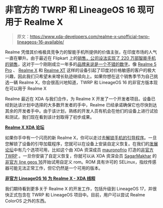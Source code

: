 # 非官方的 TWRP 和 LineageOS 16 现可用于 Realme X

> 原文：<https://www.xda-developers.com/realme-x-unofficial-twrp-lineageos-16-available/>

Realme 凭借其价格极具竞争力的智能手机所提供的价值主张，在印度市场的人气一直在攀升。由于最近在 Flipkart 上的[销售，公司](https://www.xda-developers.com/amazon-flipkart-sales-festival-india-best-deals/)[设法实现了 220 万部智能手机的销售](https://twitter.com/MadhavSheth1/status/1181177519979974656)，这对于一个刚刚成立一年多的[品牌来说是一个不错的数字](https://www.xda-developers.com/oppo-vp-resigns-focus-realme-brand/)。像 [Realme 5 Pro](https://www.xda-developers.com/realme-5-pro-review/) 、 [Realme X](https://www.xda-developers.com/realme-x-review-premium-affordable/) 和 [Realme XT](https://www.xda-developers.com/realme-xt-is-the-first-64mp-smartphone-to-launch-in-india/) 这样的设备引起了印度对价格敏感的客户的极大兴趣，因此我们只希望未来增长轨迹继续向上。如果你想在这个销售季节为自己挑选一辆 Realme X，你会很高兴地知道，TWRP 和 LineageOS 16 的非官方版本现在可以用于 Realme X

Realme 最近在 XDA 与我们合作，为 Realme X 开发了一个开发者项目。设备已经到达该计划中选择的大多数开发者的手中，Realme 已经承诺确保它也尽快到达其余的开发者手中。由于该计划，熟练的开发人员有机会在他们的设备上进行试验和测试，我们现在看到该计划取得了初步成果。

**[Realme X XDA 论坛](https://forum.xda-developers.com/realme-x)**

如果你手中有一个闪亮的新 Realme X，你可以走过去[解锁手机的引导程序](https://www.xda-developers.com/realme-x-bootloader-unlock-kernel-source-code/)。一旦您解锁了设备的引导加载程序，您就可以在设备上安装自定义恢复。在我们的[发展论坛](https://forum.xda-developers.com/realme-x/development)中有几个选项可用，比如这个由 XDA 资深成员 [mauronofrio](https://forum.xda-developers.com/member.php?u=4712355) 打造的[非官方 TWRP](https://forum.xda-developers.com/realme-x/development/recovery-unofficial-twrp-realme-x-stable-t3959556) 。一旦你安装了自定义恢复，你就可以从 XDA 资深会员 [SagarMakhar](https://forum.xda-developers.com/member.php?u=7638319) 的[非官方 line geos 16](https://forum.xda-developers.com/realme-x/development/rom-lineageos-16-0-t3979363)开始试用自定义 rom。ROM 具有许可的 SELinux，指纹传感器可能无法正常工作，但它仍然是一个可用的版本。

**[非官方 LineageOS 16 为 Realme X - XDA 线程](https://forum.xda-developers.com/realme-x/development/rom-lineageos-16-0-t3979363)**

我们期待看到更多关于 Realme X 的开发工作，包括升级到 LineageOS 17，并很快正式包含在 TWRP 和 LineageOS 项目中。目前，用户可以尝试 Realme ColorOS 之外的东西。